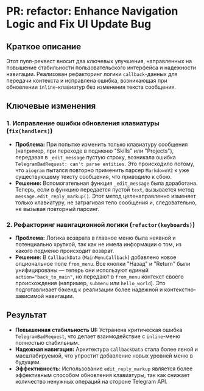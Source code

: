 # PR: refactor: Enhance Navigation Logic and Fix UI Update Bug

## Краткое описание

Этот пулл-реквест вносит два ключевых улучшения, направленных на повышение стабильности пользовательского интерфейса и надежности навигации. Реализован рефакторинг логики `callback`-данных для передачи контекста и исправлена ошибка, возникающая при обновлении `inline`-клавиатур без изменения текста сообщения.

## Ключевые изменения

### 1. Исправление ошибки обновления клавиатуры (`fix(handlers)`)

*   **Проблема:** При попытке изменить только клавиатуру сообщения (например, при переходе в подменю "Skills" или "Projects"), передавая в `_edit_message` пустую строку, возникала ошибка `TelegramBadRequest: can't parse entities`. Это происходило потому, что `aiogram` пытался повторно применить парсер `MarkdownV2` к уже существующему тексту сообщения, что приводило к сбою.
*   **Решение:** Вспомогательная функция `_edit_message` была доработана. Теперь, если в функцию передается пустой `text`, вызывается метод `message.edit_reply_markup()`. Этот метод целенаправленно изменяет только клавиатуру, не затрагивая тело сообщения и, следовательно, не вызывая повторный парсинг.

### 2. Рефакторинг навигационной логики (`refactor(keyboards)`)

*   **Проблема:** Логика возврата в главное меню была неявной и потенциально хрупкой, так как не имела информации о том, из какого подменю происходит возврат.
*   **Решение:** В `CallbackData` (`MainMenuCallback`) добавлено новое опциональное поле `from_menu`. Все кнопки "Назад" и "Return" были унифицированы — теперь они используют единый `action="back_to_main"`, но передают в `from_menu` контекст своего происхождения (например, `submenu` или `hello_world`). Это подготавливает бэкенд к реализации более надежной и контекстно-зависимой навигации.

## Результат

*   **Повышенная стабильность UI:** Устранена критическая ошибка `TelegramBadRequest`, что делает взаимодействие с `inline`-меню полностью стабильным.
*   **Надежная навигация:** Архитектура `CallbackData` стала более явной и масштабируемой, что упростит добавление новых уровней меню в будущем.
*   **Эффективность:** Использование `edit_reply_markup` является более эффективным способом обновления клавиатуры, так как снижает количество ненужных операций на стороне Telegram API.

